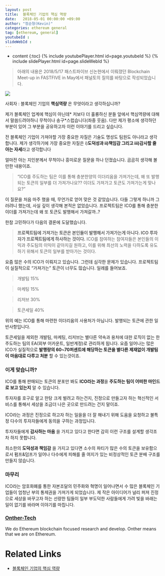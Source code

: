 ```yaml
---
layout: post
title:  블록체인 기업의 핵심 역량
date:   2018-05-01 00:00:00 +09:00
author: "정순형(Kevin)"
categories: ethereum general
tag: [ethereum, general]
youtubeId :
slideWebId :
---
```

* content
{:toc}
{% include youtubePlayer.html id=page.youtubeId %}
{% include slidePlayer.html id=page.slideWebId %}

> 아래의 내용은 2018/5/17 패스트파이브 신논현에서 이뤄졌던 Blockchain Meet-up in FASTFIVE in May에서 패널토의
> 질의를 바탕으로 작성되었습니다.

![](https://cdn-images-1.medium.com/max/800/0*4gMnfUiDZtTa2Z11.jpg)

사회자 : 블록체인 기업의 **핵심역량** 은 무엇이라고 생각하십니까?

제가 블록체인 업계에 핵심이 아닌데* 저보다 더 훌륭하신 분들 앞에서 핵심역량에 대해서 말씀드려야하니 무척이나 송구*스럽습니다(좌중 웃음).
다만 제가 평소에 생각하던 부분이 있어 그 부분을 공유하고자 이런 이야기를 드리고 싶습니다.

전 블록체인 기업이 가져야할 가장 중요한 자질은 기술도 명성도 팀원도 아니라고 생각합니다. 제가 생각하기에 가장 중요한 자질은 i)**도덕성과
ii)책임감 **그리고** iii)감사할 줄 아는 자세**라고 생각합니다

얼마전 아는 지인분께서 무척이나 흥미로운 질문을 하나 던졌습니다. 곰곰히 생각해 볼만한 내용이죠.

> “ICO를 주도하는 팀은 이를 통해 충분한양의 이더리움을 가져가는데, 왜 또 발행되는 토큰의 일부를 더 가져가나요?? 이더도 가져가고 토큰도
> 가져가는게 맞나요?”

이 질문을 처음 마주 했을 때, 무언가로 얻어 맞은 것 같았습니다. 다들 그렇게 하니까 그러려니 했는데, 사실 깊이 생각해 본적은 없었습니다.
프로젝트팀은 ICO를 통해 충분한 이더를 가져가는데 왜 또 토큰도 발행해서 가져갈까..?

한참 고민하다가 다음의 결론에 도달했습니다.

> **프로젝트팀에 가져가는 토큰은 본인들이 발행해서 가져가는게 아니다. ICO 투자자가 프로젝트팀에게 하사하는 것이다.** ICO를 참여하는
> 참여자들은 본인들의 이익과 주도팀의 이익이 같아지길 원하고, 이를 위해 최선의 노력을 다하도록 유도하기 위해서 토큰의 일부를 받아가는 것이다.

요즘 많은 수의 ICO가 이뤄지고 있습니다. 그런데 심각한 문제가 있습니다. 프로젝트팀이 실질적으로 “가져가는” 토큰이 너무도 많습니다. 일례를
들어보죠.

> 개발팀 15%

> 마케팅 15%

> 리저브 30%

> 토큰세일 40%

위의 예는 ICO를 통해 마련한 이더리움의 사용처가 아닙니다. 발행되는 토큰에 관한 일반사항입니다.

토큰세일을 제외한 개발팀, 마케팅, 리저브는 별다른 약속과 용처에 대한 로직이 없는 한 주도하는 팀의 EA(외부 어카운트, 일반계정)로 관리하게
됩니다. 요즘 일어나는 많은 ICO가 실질적으로 **발행량의 60~70퍼센트에 해당하는 토큰을 별다른 제재없이 개발팀이 마음대로 다루고
처분** 할 수 있는것이죠.

### 이게 맞습니까?

ICO를 통해 판매되는 토큰의 분포만 봐도 **ICO라는 과정**을 **주도하는 팀이 어떠한 마인드로 보고 있는지** 알 수 있습니다.

투자자를 호구로 알고 한탕 크게 벌려고 하는건지, 진정으로 만들고자 하는 혁신적인 서비스를 통해서 세상을 조금더 나은 곳으로 만드려는 건지
말이죠.

ICO라는 과정은 진정으로 하고자 하는 일을을 더 잘 해내기 위해 도움을 요청하고 불특정 다수의 투자자들에게 동의을 구하는 과정입니다.

투자자들에게 **감사하는 마음** 을 가지고 있다고 한다면 감히 이런 구조를 설계할 생각조차 하지 못합니다.

최소한의 **도덕성과 책임감** 을 가지고 있다면 소수의 파티가 많은 수의 토큰을 보유함으로서 펌프&덤프가 일어나 다수에게 피해를 줄 여지가
있는 비정상적인 토큰 분배 구조를 만들지 않습니다.

### 마무리

ICO라는 암호화폐를 통한 자본조달의 민주화와 혁명이 일어나면서 수 많은 블록체인 기업들이 엄청난 부의 통제권을 가져가게 되었습니다. 제 작은
아이디어가 널리 퍼져 진정으로 세상을 바꾸고자 하는 선량한 팀들이 일부 부도덕한 사람들에게 가려 빛을 바래는 일이 없기를 바라며 이야기를
마칩니다.

### [Onther-Tech](https://medium.com/onther-tech?source=footer_card)

We do Ethereum blockchain focused research and develop. Onther means that we are
on Ethereum.


# Related Links
- [블록체인 기업의 핵심 역량](https://medium.com/onther-tech/%EB%B8%94%EB%A1%9D%EC%B2%B4%EC%9D%B8-%EA%B8%B0%EC%97%85%EC%9D%98-%ED%95%B5%EC%8B%AC-%EC%97%AD%EB%9F%89-3210cf8651eb)

